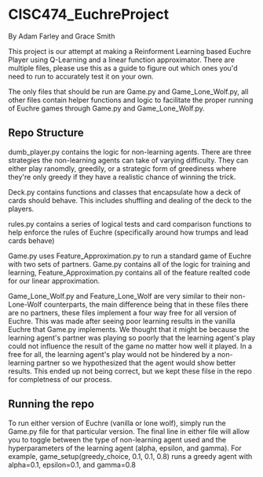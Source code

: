 # CISC474_EuchreProject
By Adam Farley and Grace Smith

This project is our attempt at making a Reinforment Learning based Euchre Player using Q-Learning and a linear function approximator. There are multiple files, please use this as a guide to figure out which ones you'd need to run to accurately test it on your own.

The only files that should be run are Game.py and Game_Lone_Wolf.py, all other files contain helper functions and logic to facilitate the proper running of Euchre games through Game.py and Game_Lone_Wolf.py.

## Repo Structure
dumb_player.py contains the logic for non-learning agents. There are three strategies the non-learning agents can take of varying difficulty.
They can either play ranomdly, greedily, or a strategic form of greediness where they're only greedy if they have a realistic chance of winning the trick.

Deck.py contains functions and classes that encapsulate how a deck of cards should behave. This includes shuffling and dealing of the deck to the players.

rules.py contains a series of logical tests and card comparison functions to help enforce the rules of Euchre (specifically around how trumps and lead cards behave)

Game.py uses Feature_Approximation.py to run a standard game of Euchre with two sets of partners. Game.py contains all of the logic for training and learning, Feature_Approximation.py contains all of the feature realted code for our linear approximation.

Game_Lone_Wolf.py and Feature_Lone_Wolf are very similar to their non-Lone-Wolf counterparts, the main difference being that in these files there are no partners, these files implement a four way free for all version of Euchre. This was made after seeing poor learning results in the vanilla Euchre that Game.py implements. We thought that it might be because the learning agent's partner was playing so poorly that the learning agent's play could not influence the result of the game no matter how well it played. In a free for all, the learning agent's play would not be hindered by a non-learning partner so we hypothesized that the agent would show better results. This ended up not being correct, but we kept these filse in the repo for completness of our process.

## Running the repo
To run either version of Euchre (vanilla or lone wolf), simply run the Game.py file for that particular version. The final line in either file will allow you to toggle between the type of non-learning agent used and the hyperparameters of the learning agent (alpha, epsilon, and gamma). For example, game_setup(greedy_choice, 0.1, 0.1, 0.8) runs a greedy agent with alpha=0.1, epsilon=0.1, and gamma=0.8
